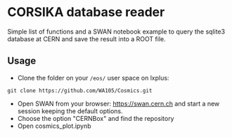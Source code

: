 # CORSIKA database reader
Simple list of functions and a SWAN notebook example to query the sqlite3 database at CERN and save the result into a ROOT file.
## Usage
* Clone the folder on your `/eos/` user space on lxplus:
```
git clone https://github.com/WA105/Cosmics.git
```
* Open SWAN from your browser: <a href="https://swan.cern.ch"> https://swan.cern.ch</a> and start a new session keeping the default options.
* Choose the option "CERNBox" and find the repository
* Open cosmics_plot.ipynb
